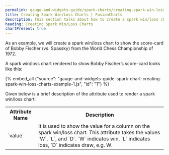 ```yaml
---
permalink: gauge-and-widgets-guide/spark-charts/creating-spark-win-loss-charts.html
title: Creating Spark Win/Loss Charts | FusionCharts
description: This section talks about how to create a spark win/loss chart.
heading: Creating Spark Win/Loss Charts
chartPresent: true
---
```


As an example, we will create a spark win/loss chart to show the score-card of Bobby Fischer (vs. Spassky) from the World Chess Championship of 1972.

A spark win/loss chart rendered to show Bobby Fischer’s score-card looks like this:

{% embed_all {"source": "gauge-and-widgets-guide-spark-chart-creating-spark-win-loss-charts-example-1.js", "id": "1"} %}

Given below is a brief description of the attribute used to render a spark win/loss chart:

<table>
  <tr>
    <th>Attribute Name</th>
    <th>Description</th>
  </tr>
  <tr>
    <td>`value`</td>
    <td>It is used to show the value for a column on the spark win/loss chart. This attribute takes the values `W`, `L`, and `D`. `W` indicates win, `L` indicates loss, `D` indicates draw, e.g. W.</td>
  </tr>
</table>